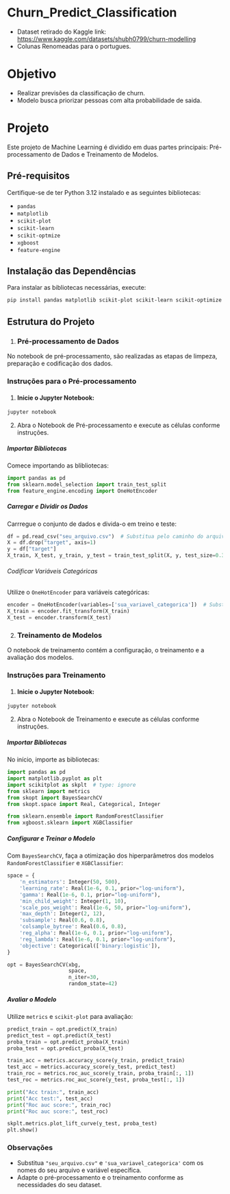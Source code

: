 # Churn_Predict_Classification
- Dataset retirado do Kaggle link: https://www.kaggle.com/datasets/shubh0799/churn-modelling
- Colunas Renomeadas para o portugues.

# Objetivo
- Realizar previsões da classificação de churn.
- Modelo busca priorizar pessoas com alta probabilidade de saida.

# Projeto
Este projeto de Machine Learning é dividido em duas partes principais: Pré-processamento de Dados e Treinamento de Modelos.

## Pré-requisitos
Certifique-se de ter Python 3.12 instalado e as seguintes bibliotecas:
- ```pandas```
- ```matplotlib```
- ```scikit-plot```
- ```scikit-learn```
- ```scikit-optmize```
- ```xgboost```
- ```feature-engine```

## Instalação das Dependências
Para instalar as bibliotecas necessárias, execute:
```bash
pip install pandas matplotlib scikit-plot scikit-learn scikit-optimize xgboost feature-engine
```

## Estrutura do Projeto
1. ### Pré-processamento de Dados
No notebook de pré-processamento, são realizadas as etapas de limpeza, preparação e codificação dos dados.
### Instruções para o Pré-processamento
1. #### Inicie o Jupyter Notebook:
```bash
jupyter notebook
```
2. Abra o Notebook de Pré-processamento e execute as células conforme instruções.
##### Importar Bibliotecas
Comece importando as blibliotecas:
```python
import pandas as pd
from sklearn.model_selection import train_test_split
from feature_engine.encoding import OneHotEncoder
```
##### Carregar e Dividir os Dados
Carrregue o conjunto de dados e divida-o em treino e teste:
```python
df = pd.read_csv("seu_arquivo.csv")  # Substitua pelo caminho do arquivo
X = df.drop("target", axis=1)
y = df["target"]
X_train, X_test, y_train, y_test = train_test_split(X, y, test_size=0.3, random_state=42)
```
###### Codificar Variáveis Categóricas
Utilize o ```OneHotEncoder``` para variáveis categóricas:
```python
encoder = OneHotEncoder(variables=['sua_variavel_categorica'])  # Substitua pelo nome da variável
X_train = encoder.fit_transform(X_train)
X_test = encoder.transform(X_test)
```

2. ### Treinamento de Modelos
O notebook de treinamento contém a configuração, o treinamento e a avaliação dos modelos. 
### Instruções para Treinamento
1. #### Inicie o Jupyter Notebook:
```bash
jupyter notebook
```
2. Abra o Notebook de Treinamento e execute as células conforme instruções.
##### Importar Bibliotecas
No início, importe as bibliotecas:
```python
import pandas as pd
import matplotlib.pyplot as plt
import scikitplot as skplt  # type: ignore
from sklearn import metrics
from skopt import BayesSearchCV
from skopt.space import Real, Categorical, Integer

from sklearn.ensemble import RandomForestClassifier
from xgboost.sklearn import XGBClassifier
```
##### Configurar e Treinar o Modelo
Com ```BayesSearchCV```, faça a otimização dos hiperparâmetros dos modelos ```RandomForestClassifier``` e ```XGBClassifier```:
```python
space = {
    'n_estimators': Integer(50, 500),
    'learning_rate': Real(1e-6, 0.1, prior="log-uniform"),
    'gamma': Real(1e-6, 0.1, prior="log-uniform"),
    'min_child_weight': Integer(1, 10),
    'scale_pos_weight': Real(1e-6, 50, prior="log-uniform"),
    'max_depth': Integer(2, 12),
    'subsample': Real(0.6, 0.8),
    'colsample_bytree': Real(0.6, 0.8),
    'reg_alpha': Real(1e-6, 0.1, prior="log-uniform"), 
    'reg_lambda': Real(1e-6, 0.1, prior="log-uniform"),
    'objective': Categorical(['binary:logistic']),
}

opt = BayesSearchCV(xbg,
                    space,
                    n_iter=30,
                    random_state=42)
```
##### Avaliar o Modelo
Utilize ```metrics``` e ```scikit-plot``` para avaliação:
```python
predict_train = opt.predict(X_train)
predict_test = opt.predict(X_test)
proba_train = opt.predict_proba(X_train)
proba_test = opt.predict_proba(X_test)
```

```python
train_acc = metrics.accuracy_score(y_train, predict_train)
test_acc = metrics.accuracy_score(y_test, predict_test)
train_roc = metrics.roc_auc_score(y_train, proba_train[:, 1])
test_roc = metrics.roc_auc_score(y_test, proba_test[:, 1])
```

```python
print("Acc train:", train_acc)
print("Acc test:", test_acc)
print("Roc auc score:", train_roc)
print("Roc auc score:", test_roc)
```

```python
skplt.metrics.plot_lift_curve(y_test, proba_test)
plt.show()
```

### Observações
- Substitua ```"seu_arquivo.csv"``` e ```'sua_variavel_categorica'``` com os nomes do seu arquivo e variável específica.
- Adapte o pré-processamento e o treinamento conforme as necessidades do seu dataset.

